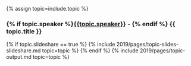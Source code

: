 {% assign topic=include.topic %}

<article class="b-topic" id="{{ topic.id }}">
	<h3 class="b-topic__title">{% if topic.speaker %}<a href="/2019/speakers#{{ topic.id }}">{{topic.speaker}}</a> - {% endif %} {{ topic.title }}</h3>
	{% if topic.slideshare == true %}
    {% include 2019/pages/topic-slides-slideshare.md topic=topic %}
	{% endif %}
	{% include 2019/pages/topic-output.md topic=topic %}

</article>
